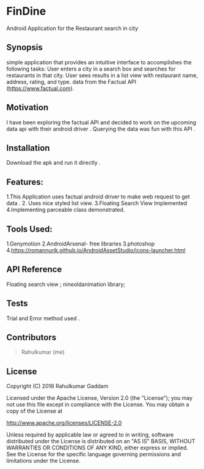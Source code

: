 # FinDine
Android Application for the Restaurant search in city 

## Synopsis

simple application that provides an intuitive interface to accomplishes the following tasks:
User enters a city in a search box and searches for restaurants in that city.
User sees results in a list view with restaurant name, address, rating, and type.
data from the Factual API (https://www.factual.com). 


## Motivation

I have been exploring the factual API and decided to work on the upcoming data api with their android driver . 
Querying the data was fun with this API .


## Installation

Download the apk and run it directly .


## Features: 

1.This Application uses factual android driver to make web request to get data .
2. Uses nice styled list view.
3.Floating Search View Implemented
4.Implementing parceable class demonstrated.

## Tools Used:
1.Genymotion
2.AndroidArsenal- free libraries
3.photoshop
4.https://romannurik.github.io/AndroidAssetStudio/icons-launcher.html



## API Reference

Floating search view ;
nineoldanimation library;

## Tests

Trial and Error method used .

## Contributors

>Rahulkumar (me)

## License

Copyright (C) 2016 Rahulkumar Gaddam

Licensed under the Apache License, Version 2.0 (the "License");
you may not use this file except in compliance with the License.
You may obtain a copy of the License at

http://www.apache.org/licenses/LICENSE-2.0

Unless required by applicable law or agreed to in writing, software
distributed under the License is distributed on an "AS IS" BASIS,
WITHOUT WARRANTIES OR CONDITIONS OF ANY KIND, either express or implied.
See the License for the specific language governing permissions and
limitations under the License.








